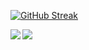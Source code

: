 [![GitHub Streak](https://streak-stats.demolab.com?user=nicholas-songok&theme=soft-green&border_radius=2.0&card_width=840&card_height=200)](https://git.io/streak-stats)

<img align="left" src="https://github-readme-stats.vercel.app/api/top-langs/?username=nicholas-songok&hide=html,python,robotframework,css,javascript&layout=compact" />


![](https://komarev.com/ghpvc/?username=nicholas-songok)
